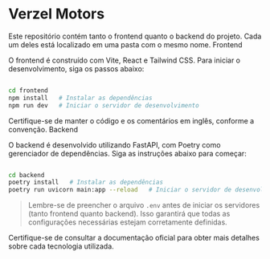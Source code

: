 # Verzel Motors

Este repositório contém tanto o frontend quanto o backend do projeto. Cada um deles está localizado em uma pasta com o mesmo nome.
Frontend

O frontend é construído com Vite, React e Tailwind CSS. Para iniciar o desenvolvimento, siga os passos abaixo:

```bash

cd frontend
npm install   # Instalar as dependências
npm run dev   # Iniciar o servidor de desenvolvimento

```

Certifique-se de manter o código e os comentários em inglês, conforme a convenção.
Backend

O backend é desenvolvido utilizando FastAPI, com Poetry como gerenciador de dependências. Siga as instruções abaixo para começar:

```bash

cd backend
poetry install   # Instalar as dependências
poetry run uvicorn main:app --reload   # Iniciar o servidor de desenvolvimento

```


  > Lembre-se de preencher o arquivo ```.env``` antes de iniciar os servidores (tanto frontend quanto backend). Isso garantirá que todas as configurações necessárias estejam corretamente definidas.

Certifique-se de consultar a documentação oficial para obter mais detalhes sobre cada tecnologia utilizada.
